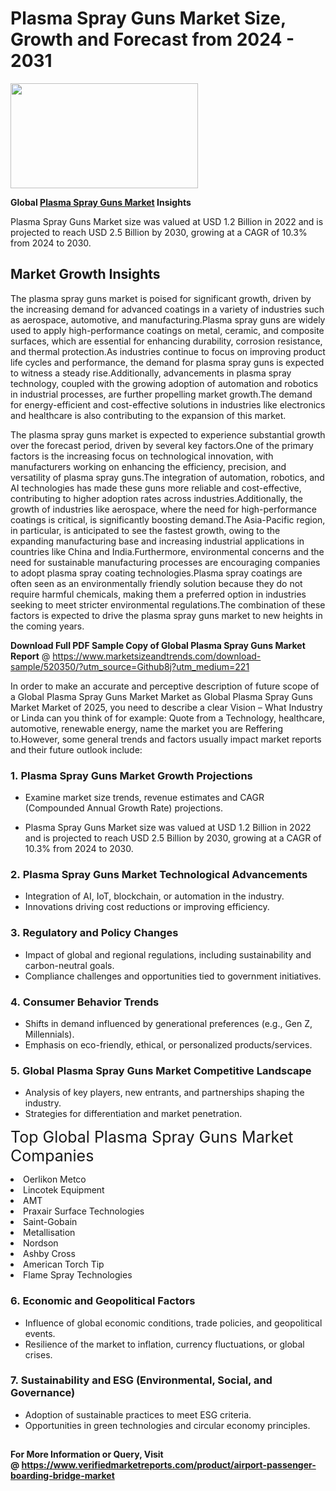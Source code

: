 <H1>Plasma Spray Guns Market Size, Growth and Forecast from 2024 - 2031</H1><img class="aligncenter size-medium wp-image-584254" src="https://thirdeyenews.in/wp-content/uploads/2024/09/Global-Market-Research-300x168.jpeg" alt="" width="300" height="168" /><p><strong>Global&nbsp;<a href="https://www.marketsizeandtrends.com/download-sample/520350/?utm_source=Github8j?utm_medium=221">Plasma Spray Guns Market</a> Insights</strong></p><p>Plasma Spray Guns Market size was valued at USD 1.2 Billion in 2022 and is projected to reach USD 2.5 Billion by 2030, growing at a CAGR of 10.3% from 2024 to 2030.</p><p><h2>Market Growth Insights</h2> <p>The plasma spray guns market is poised for significant growth, driven by the increasing demand for advanced coatings in a variety of industries such as aerospace, automotive, and manufacturing.Plasma spray guns are widely used to apply high-performance coatings on metal, ceramic, and composite surfaces, which are essential for enhancing durability, corrosion resistance, and thermal protection.As industries continue to focus on improving product life cycles and performance, the demand for plasma spray guns is expected to witness a steady rise.Additionally, advancements in plasma spray technology, coupled with the growing adoption of automation and robotics in industrial processes, are further propelling market growth.The demand for energy-efficient and cost-effective solutions in industries like electronics and healthcare is also contributing to the expansion of this market.</p> <p>The plasma spray guns market is expected to experience substantial growth over the forecast period, driven by several key factors.One of the primary factors is the increasing focus on technological innovation, with manufacturers working on enhancing the efficiency, precision, and versatility of plasma spray guns.The integration of automation, robotics, and AI technologies has made these guns more reliable and cost-effective, contributing to higher adoption rates across industries.Additionally, the growth of industries like aerospace, where the need for high-performance coatings is critical, is significantly boosting demand.The Asia-Pacific region, in particular, is anticipated to see the fastest growth, owing to the expanding manufacturing base and increasing industrial applications in countries like China and India.Furthermore, environmental concerns and the need for sustainable manufacturing processes are encouraging companies to adopt plasma spray coating technologies.Plasma spray coatings are often seen as an environmentally friendly solution because they do not require harmful chemicals, making them a preferred option in industries seeking to meet stricter environmental regulations.The combination of these factors is expected to drive the plasma spray guns market to new heights in the coming years.</p> <p><span class=""><strong>Download Full PDF Sample Copy of Global Plasma Spray Guns Market Report</strong> @ <a href="https://www.marketsizeandtrends.com/download-sample/520350/?utm_source=Github8j?utm_medium=221" target="_blank">https://www.marketsizeandtrends.com/download-sample/520350/?utm_source=Github8j?utm_medium=221</a></span></p><p>In order to make an accurate and perceptive description of future scope of a Global&nbsp;Plasma Spray Guns Market Market as Global&nbsp;Plasma Spray Guns Market Market of 2025, you need to describe a clear Vision &ndash; What Industry or Linda can you think of for example: Quote from a Technology, healthcare, automotive, renewable energy, name the market you are Reffering to.However, some general trends and factors usually impact market reports and their future outlook include:</p><h3>1.&nbsp;<strong>Plasma Spray Guns Market Growth Projections</strong></h3><ul><li>Examine market size trends, revenue estimates and CAGR (Compounded Annual Growth Rate) projections.</li><li><p>Plasma Spray Guns Market size was valued at USD 1.2 Billion in 2022 and is projected to reach USD 2.5 Billion by 2030, growing at a CAGR of 10.3% from 2024 to 2030.</p></li></ul><h3>2.&nbsp;<strong>Plasma Spray Guns Market Technological Advancements</strong></h3><ul><li>Integration of AI, IoT, blockchain, or automation in the industry.</li><li>Innovations driving cost reductions or improving efficiency.</li></ul><h3>3.&nbsp;<strong>Regulatory and Policy Changes</strong></h3><ul><li>Impact of global and regional regulations, including sustainability and carbon-neutral goals.</li><li>Compliance challenges and opportunities tied to government initiatives.</li></ul><h3>4.&nbsp;<strong>Consumer Behavior Trends</strong></h3><ul><li>Shifts in demand influenced by generational preferences (e.g., Gen Z, Millennials).</li><li>Emphasis on eco-friendly, ethical, or personalized products/services.</li></ul><h3>5.&nbsp;<strong>Global Plasma Spray Guns Market Competitive Landscape</strong></h3><ul><li>Analysis of key players, new entrants, and partnerships shaping the industry.</li><li>Strategies for differentiation and market penetration.</li></ul><p data-pm-slice="1 1 []"><span style="color: inherit; font-family: inherit; font-size: 25px;">Top Global Plasma Spray Guns Market Companies</span></p><div class="" data-test-id=""><p><li>Oerlikon Metco</li><li> Lincotek Equipment</li><li> AMT</li><li> Praxair Surface Technologies</li><li> Saint-Gobain</li><li> Metallisation</li><li> Nordson</li><li> Ashby Cross</li><li> American Torch Tip</li><li> Flame Spray Technologies</li></p></div><h3>6.&nbsp;<strong>Economic and Geopolitical Factors</strong></h3><ul><li>Influence of global economic conditions, trade policies, and geopolitical events.</li><li>Resilience of the market to inflation, currency fluctuations, or global crises.</li></ul><h3>7.&nbsp;<strong>Sustainability and ESG (Environmental, Social, and Governance)</strong></h3><ul><li>Adoption of sustainable practices to meet ESG criteria.</li><li>Opportunities in green technologies and circular economy principles.</li></ul><h2><strong style="font-size: 14px;">For More Information or Query, Visit @&nbsp;</strong><a style="background-color: #ffffff; font-size: 14px;" href="https://www.marketsizeandtrends.com/report/plasma-spray-guns-market/" target="_blank">https://www.verifiedmarketreports.com/product/airport-passenger-boarding-bridge-market</a></h2>
